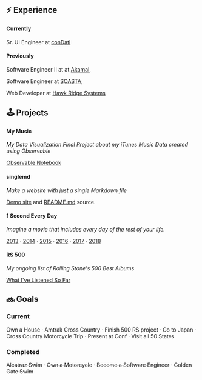 ## ⚡️ Experience

#### Currently

Sr. UI Engineer at [conDati](https://www.condati.com)

#### Previously

Software Engineer II at at [Akamai](https://www.akamai.com), 

Software Engineer at [SOASTA](https://www.akamai.com/us/en/products/performance/mpulse-real-user-monitoring.jsp), 

Web Developer at [Hawk Ridge Systems](https://www.hawkridgesys.com)

</div>

<div>

## 🕹 Projects

#### My Music

_My Data Visualization Final Project about my iTunes Music Data created using Observable_

[Observable Notebook](https://observablehq.com/@snesjhon/my-apple-music-data)

#### singlemd

_Make a website with just a single Markdown file_

[Demo site](https://singlemd.netlify.com/) and [README.md](https://github.com/snesjhon/singlemd/blob/master/README.md) source.

#### 1 Second Every Day

_Imagine a movie that includes every day of the rest of your life._

[2013](https://www.youtube.com/watch?v=WwQcKC2eYSs) · [2014](https://www.youtube.com/watch?v=dSKqFB-vyy0) · [2015](https://youtu.be/nih3CmCeKzk) · [2016](https://www.youtube.com/watch?v=BztLdsjaC24) · [2017](https://www.youtube.com/watch?v=TA0MZa0RD7o) · [2018](https://www.youtube.com/watch?v=lB9Jf4wVhIc)

#### RS 500

_My ongoing list of Rolling Stone's 500 Best Albums_

[What I've Listened So Far](https://docs.google.com/spreadsheets/d/1ZfLCreXs221cBq6m8PfdU8863zbTJs54FxKWJs5AsjA/edit?usp=sharing)

</div>

<div>

## 🔜 Goals

### Current

Own a House · Amtrak Cross Country · Finish 500 RS project · Go to Japan · Cross Country Motorcycle Trip · Present at Conf
· Visit all 50 States

### Completed

~~Alcatraz Swim~~ · ~~Own a Motorcycle~~ · ~~Become a Software Engineer~~ · ~~Golden Gate Swim~~
